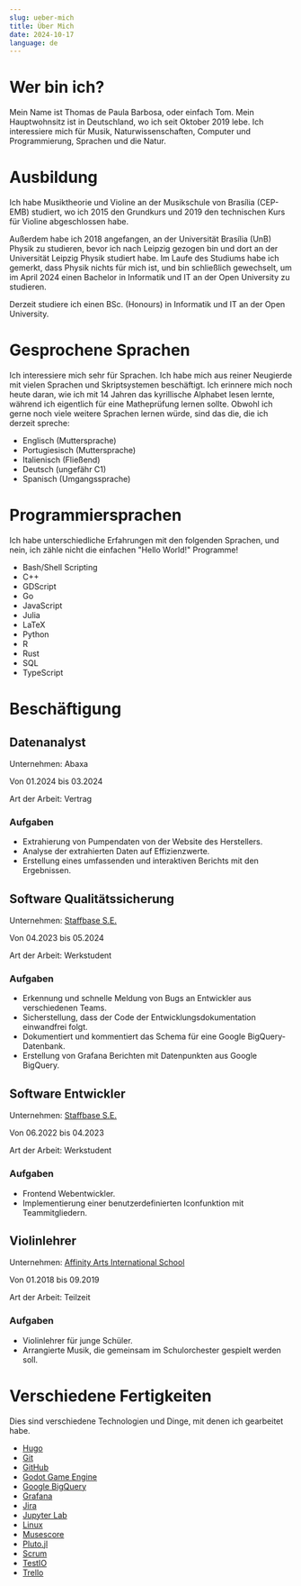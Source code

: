 ```yaml
---
slug: ueber-mich
title: Über Mich
date: 2024-10-17
language: de
---
```


# Wer bin ich?

Mein Name ist Thomas de Paula Barbosa, oder einfach Tom. Mein Hauptwohnsitz ist in Deutschland, wo ich seit Oktober 2019 lebe. Ich interessiere mich für Musik, Naturwissenschaften, Computer und Programmierung, Sprachen und die Natur.

# Ausbildung

Ich habe Musiktheorie und Violine an der Musikschule von Brasília (CEP-EMB) studiert, wo ich 2015 den Grundkurs und 2019 den technischen Kurs für Violine abgeschlossen habe.

Außerdem habe ich 2018 angefangen, an der Universität Brasília (UnB) Physik zu studieren, bevor ich nach Leipzig gezogen bin und dort an der Universität Leipzig Physik studiert habe. Im Laufe des Studiums habe ich gemerkt, dass Physik nichts für mich ist, und bin schließlich gewechselt, um im April 2024 einen Bachelor in Informatik und IT an der Open University zu studieren.

Derzeit studiere ich einen BSc. (Honours) in Informatik und IT an der Open University.

# Gesprochene Sprachen

Ich interessiere mich sehr für Sprachen. Ich habe mich aus reiner Neugierde mit vielen Sprachen und Skriptsystemen beschäftigt. Ich erinnere mich noch heute daran, wie ich mit 14 Jahren das kyrillische Alphabet lesen lernte, während ich eigentlich für eine Matheprüfung lernen sollte. Obwohl ich gerne noch viele weitere Sprachen lernen würde, sind das die, die ich derzeit spreche:

- Englisch (Muttersprache)
- Portugiesisch (Muttersprache)
- Italienisch (Fließend)
- Deutsch (ungefähr C1)
- Spanisch (Umgangssprache)

# Programmiersprachen

Ich habe unterschiedliche Erfahrungen mit den folgenden Sprachen, und nein, ich zähle nicht die einfachen "Hello World!" Programme!

- Bash/Shell Scripting
- C++
- GDScript
- Go
- JavaScript
- Julia
- LaTeX
- Python
- R
- Rust
- SQL
- TypeScript

# Beschäftigung

## Datenanalyst

Unternehmen: Abaxa

Von 01.2024 bis 03.2024

Art der Arbeit: Vertrag

### Aufgaben

- Extrahierung von Pumpendaten von der Website des Herstellers.
- Analyse der extrahierten Daten auf Effizienzwerte.
- Erstellung eines umfassenden und interaktiven Berichts mit den Ergebnissen.

## Software Qualitätssicherung

Unternehmen: [Staffbase S.E.](https://staffbase.com)

Von 04.2023 bis 05.2024

Art der Arbeit: Werkstudent

### Aufgaben

- Erkennung und schnelle Meldung von Bugs an Entwickler aus verschiedenen Teams.
- Sicherstellung, dass der Code der Entwicklungsdokumentation einwandfrei folgt.
- Dokumentiert und kommentiert das Schema für eine Google BigQuery-Datenbank.
- Erstellung von Grafana Berichten mit Datenpunkten aus Google BigQuery.

## Software Entwickler

Unternehmen: [Staffbase S.E.](https://staffbase.com)

Von 06.2022 bis 04.2023

Art der Arbeit: Werkstudent

### Aufgaben

- Frontend Webentwickler.
- Implementierung einer benutzerdefinierten Iconfunktion mit Teammitgliedern.

## Violinlehrer

Unternehmen: [Affinity Arts International School](https://www.affinityarts.com.br/)

Von 01.2018 bis 09.2019

Art der Arbeit: Teilzeit

### Aufgaben

- Violinlehrer für junge Schüler.
- Arrangierte Musik, die gemeinsam im Schulorchester gespielt werden soll.

# Verschiedene Fertigkeiten

Dies sind verschiedene Technologien und Dinge, mit denen ich gearbeitet habe.

- [Hugo](https://gohugo.io)
- [Git](https://git-scm.com/)
- [GitHub](https://github.com/)
- [Godot Game Engine](https://godotengine.org/)
- [Google BigQuery](https://cloud.google.com/bigquery)
- [Grafana](https://grafana.com)
- [Jira](https://www.atlassian.com/software/jira)
- [Jupyter Lab](https://jupyter.org/)
- [Linux](https://www.linux.org/)
- [Musescore](https://musescore.org/)
- [Pluto.jl](https://plutojl.org/)
- [Scrum](https://www.scrum.org/)
- [TestIO](https://test.io/)
- [Trello](https://trello.com/)
